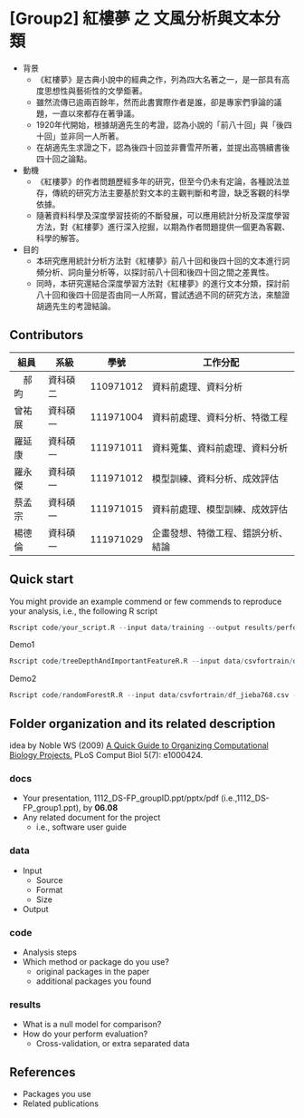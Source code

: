 # [Group2] 紅樓夢 之 文風分析與文本分類
- 背景
  - 《紅樓夢》是古典小說中的經典之作，列為四大名著之一，是一部具有高度思想性與藝術性的文學鉅著。
  - 雖然流傳已逾兩百餘年，然而此書實際作者是誰，卻是專家們爭論的議題，一直以來都存在著爭議。
  - 1920年代開始，根據胡適先生的考證，認為小說的「前八十回」與「後四十回」並非同一人所著。
  - 在胡適先生求證之下，認為後四十回並非曹雪芹所著，並提出高鶚續書後四十回之論點。
- 動機
  - 《紅樓夢》的作者問題歷經多年的研究，但至今仍未有定論，各種說法並存，傳統的研究方法主要基於對文本的主觀判斷和考證，缺乏客觀的科學依據。
  - 隨著資料科學及深度學習技術的不斷發展，可以應用統計分析及深度學習方法，對《紅樓夢》進行深入挖掘，以期為作者問題提供一個更為客觀、科學的解答。
- 目的
  - 本研究應用統計分析方法對《紅樓夢》前八十回和後四十回的文本進行詞頻分析、詞向量分析等，以探討前八十回和後四十回之間之差異性。
  - 同時，本研究還結合深度學習方法對《紅樓夢》的進行文本分類，探討前八十回和後四十回是否由同一人所寫，嘗試透過不同的研究方法，來驗證胡適先生的考證結論。


## Contributors
|組員|系級|學號|工作分配|
|-|-|-|-|
|　郝昀|資科碩二|110971012|資料前處理、資料分析|
|曾祐展|資科碩一|111971004|資料前處理、資料分析、特徵工程|
|羅延康|資科碩一|111971011|資料蒐集、資料前處理、資料分析|
|羅永傑|資科碩一|111971012|模型訓練、資料分析、成效評估|
|蔡孟宗|資科碩一|111971015|資料前處理、模型訓練、成效評估|
|楊德倫|資科碩一|111971029|企畫發想、特徵工程、錯誤分析、結論|


## Quick start
You might provide an example commend or few commends to reproduce your analysis, i.e., the following R script
```R
Rscript code/your_script.R --input data/training --output results/performance.tsv
```
Demo1
```R
Rscript code/treeDepthAndImportantFeatureR.R --input data/csvfortrain/df_jieba768.csv --output results/demo/importantFeatures.csv
```
Demo2
```R
Rscript code/randomForestR.R --input data/csvfortrain/df_jieba768.csv --output results/demo/performance.csv
```

## Folder organization and its related description
idea by Noble WS (2009) [A Quick Guide to Organizing Computational Biology Projects.](https://journals.plos.org/ploscompbiol/article?id=10.1371/journal.pcbi.1000424) PLoS Comput Biol 5(7): e1000424.

### docs
* Your presentation, 1112_DS-FP_groupID.ppt/pptx/pdf (i.e.,1112_DS-FP_group1.ppt), by **06.08**
* Any related document for the project
  * i.e., software user guide

### data
* Input
  * Source
  * Format
  * Size 
* Output

### code
* Analysis steps
* Which method or package do you use? 
  * original packages in the paper
  * additional packages you found

### results
* What is a null model for comparison?
* How do your perform evaluation?
  * Cross-validation, or extra separated data

## References
* Packages you use
* Related publications

